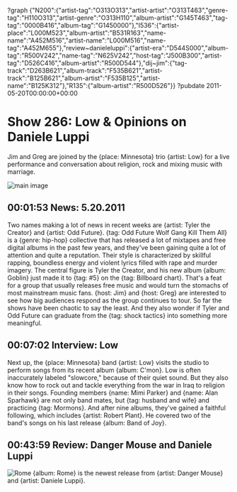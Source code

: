 ?graph {"N200":{"artist-tag":"O313O313","artist-artist":"O313T463","genre-tag":"H110O313","artist-genre":"O313H110","album-artist":"G145T463","tag-tag":"0000B416","album-tag":"G1450000"},"I536":{"artist-place":"L000M523","album-artist":"B531R163","name-name":"A452M516","artist-name":"L000M516","name-tag":"A452M655"},"review~danieleluppi":{"artist-era":"D544S000","album-tag":"R500V242","name-tag":"N625V242","host-tag":"J500B300","artist-tag":"D526C416","album-artist":"R500D544"},"dij~jim":{"tag-track":"D263B621","album-track":"F535B621","artist-track":"B125B621","album-artist":"F535B125","artist-name":"B125K312"},"R135":{"album-artist":"R500D526"}}
?pubdate 2011-05-20T00:00:00+00:00

# Show 286: Low & Opinions on Daniele Luppi
Jim and Greg are joined by the {place: Minnesota} trio {artist: Low} for a live performance and conversation about religion, rock and mixing music with marriage.

![main image](http://static.soundopinions.org/images/2011/low.jpg)

## 00:01:53 News: 5.20.2011
Two names making a lot of news in recent weeks are {artist: Tyler the Creator} and {artist: Odd Future}. {tag: Odd Future Wolf Gang Kill Them All} is a {genre: hip-hop} collective that has released a lot of mixtapes and free digital albums in the past few years, and they've been gaining quite a lot of attention and quite a reputation. Their style is characterized by skillful rapping, boundless energy and violent lyrics filled with rape and murder imagery. The central figure is Tyler the Creator, and his new album {album: Goblin} just made it to {tag: #5} on the {tag: Billboard chart}. That's a feat for a group that usually releases free music and would turn the stomachs of most mainstream music fans. {host: Jim} and {host: Greg} are interested to see how big audiences respond as the group continues to tour. So far the shows have been chaotic to say the least. And they also wonder if Tyler and Odd Future can graduate from the {tag: shock tactics} into something more meaningful.

## 00:07:02 Interview: Low
Next up, the {place: Minnesota} band {artist: Low} visits the studio to perform songs from its recent album {album: C'mon}. Low is often inaccurately labeled "slowcore," because of their quiet sound. But they also know how to rock out and tackle everything from the war in Iraq to religion in their songs. Founding members {name: Mimi Parker} and {name: Alan Sparhawk} are not only band mates, but {tag: husband and wife} and practicing {tag: Mormons}. And after nine albums, they've gained a faithful following, which includes {artist: Robert Plant}. He covered two of the band's songs on his last release {album: Band of Joy}. 

## 00:43:59 Review: Danger Mouse and Daniele Luppi
![Rome](http://is1.mzstatic.com/image/thumb/Music/v4/7d/51/cb/7d51cba8-3ba1-8b42-8215-22b7c5ab553e/source/600x600bb.jpg "110951238/710697778")
{album: Rome} is the newest release from {artist: Danger Mouse} and {artist: Daniele Luppi}.